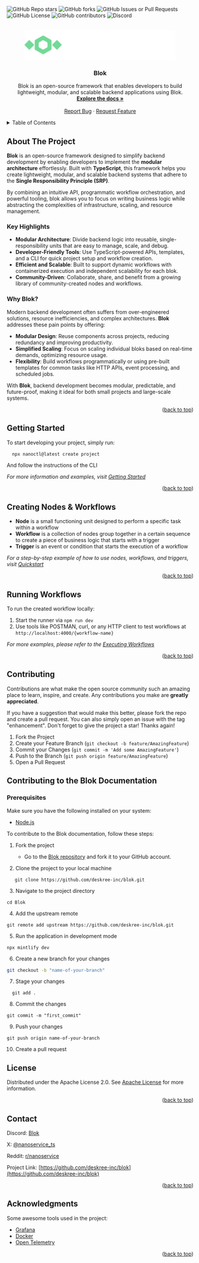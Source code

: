 <a id="readme-top"></a>

![GitHub Repo stars](https://img.shields.io/github/stars/deskree-inc/blok)
![GitHub forks](https://img.shields.io/github/forks/deskree-inc/blok)
![GitHub Issues or Pull Requests](https://img.shields.io/github/issues/deskree-inc/blok)
![GitHub License](https://img.shields.io/github/license/deskree-inc/blok)
![GitHub contributors](https://img.shields.io/github/contributors/deskree-inc/blok)
![Discord](https://img.shields.io/discord/1317176082268426240)


<!-- PROJECT LOGO -->
<br />
<div align="center">
  <a href="https://github.com/deskree-inc/blok">
    <img src="docs/assets/logo/dark.svg" alt="Logo" height="80">
  </a>

  <h3 align="center">Blok</h3>

  <p align="center">
    Blok  is an open-source framework that enables developers to build lightweight, modular, and scalable backend applications using Blok.
    <br />
    <a href="https://blok.build/"><strong>Explore the docs »</strong></a>
    <br />
    <br />
    <a href="https://github.com/deskree-inc/blok/issues/new?assignees=&labels=&projects=&template=bug_report.md&title=">Report Bug</a>
    ·
    <a href="https://github.com/deskree-inc/blok/issues/new?assignees=&labels=&projects=&template=feature_request.md&title=">Request Feature</a>
  </p>
</div>



<!-- TABLE OF CONTENTS -->
<details>
  <summary>Table of Contents</summary>
  <ol>
    <li>
      <a href="#about-the-project">About The Project</a>
    </li>
    <li>
      <a href="#getting-started">Getting Started</a>
      <ul>
        <li><a href="#templates">Templates</a></li>
        <li><a href="#npx-package">NPX Package</a></li>
        <li><a href="#ts-helpers">Templates</a></li>
      </ul>
    </li>
    <li><a href="#running-workflows">Running Workflows</a></li>
    <li><a href="#contributing">Contributing</a></li>
    <li><a href="#license">License</a></li>
    <li><a href="#contact">Contact</a></li>
  </ol>
</details>


## About The Project  

**Blok** is an open-source framework designed to simplify backend development by enabling developers to implement the **modular architecture** effortlessly. Built with **TypeScript**, this framework helps you create lightweight, modular, and scalable backend systems that adhere to the **Single Responsibility Principle (SRP)**.  

By combining an intuitive API, programmatic workflow orchestration, and powerful tooling, blok allows you to focus on writing business logic while abstracting the complexities of infrastructure, scaling, and resource management.  

### Key Highlights  

- **Modular Architecture**: Divide backend logic into reusable, single-responsibility units that are easy to manage, scale, and debug.  
- **Developer-Friendly Tools**: Use TypeScript-powered APIs, templates, and a CLI for quick project setup and workflow creation.  
- **Efficient and Scalable**: Built to support dynamic workflows with containerized execution and independent scalability for each blok.  
- **Community-Driven**: Collaborate, share, and benefit from a growing library of community-created nodes and workflows.  

### Why Blok?  

Modern backend development often suffers from over-engineered solutions, resource inefficiencies, and complex architectures. **Blok** addresses these pain points by offering:  

- **Modular Design**: Reuse components across projects, reducing redundancy and improving productivity.  
- **Simplified Scaling**: Focus on scaling individual bloks based on real-time demands, optimizing resource usage.  
- **Flexibility**: Build workflows programmatically or using pre-built templates for common tasks like HTTP APIs, event processing, and scheduled jobs.  

With **Blok**, backend development becomes modular, predictable, and future-proof, making it ideal for both small projects and large-scale systems.  


<p align="right">(<a href="#readme-top">back to top</a>)</p>


<!-- GETTING STARTED -->
## Getting Started

To start developing your project, simply run:

```bash
  npx nanoctl@latest create project
```

And follow the instructions of the CLI

_For more information and examples, visit [Getting Started](https://blok.build/docs/d/getting-started/nanoctl)_

<p align="right">(<a href="#readme-top">back to top</a>)</p>

## Creating Nodes & Workflows

* **Node** is a small functioning unit designed to perform a specific task within a workflow
* **Workflow** is a collection of nodes group together in a certain sequence to create a piece of business logic that starts with a trigger
* **Trigger** is an event or condition that starts the execution of a workflow

_For a step-by-step example of how to use nodes, workflows, and triggers, visit [Quickstart](http://localhost:4000/docs/d/quickstart)_

<p align="right">(<a href="#readme-top">back to top</a>)</p>

## Running Workflows

To run the created workflow locally:

1. Start the runner via `npm run dev`
2. Use tools like POSTMAN, curl, or any HTTP client to test workflows at `http://localhost:4000/{workflow-name}`

_For more examples, please refer to the [Executing Workflows](https://blok.build/docs/d/core-concepts/executing-workflows)_

<p align="right">(<a href="#readme-top">back to top</a>)</p>


<!-- CONTRIBUTING -->
## Contributing

Contributions are what make the open source community such an amazing place to learn, inspire, and create. Any contributions you make are **greatly appreciated**.

If you have a suggestion that would make this better, please fork the repo and create a pull request. You can also simply open an issue with the tag "enhancement".
Don't forget to give the project a star! Thanks again!

1. Fork the Project
2. Create your Feature Branch (`git checkout -b feature/AmazingFeature`)
3. Commit your Changes (`git commit -m 'Add some AmazingFeature'`)
4. Push to the Branch (`git push origin feature/AmazingFeature`)
5. Open a Pull Request

<!-- CONTRIBUTING TO THE BLOK DOCUMENTATION -->
## Contributing to the Blok Documentation

### Prerequisites
Make sure you have the following installed on your system:

- [Node.js](https://nodejs.org/)

To contribute to the Blok documentation, follow these steps:

1. Fork the project

     - Go to the [Blok repository](https://github.com/deskree-inc/blok) and fork it to your GitHub account.

2. Clone the project to your local machine

```
   git clone https://github.com/deskree-inc/blok.git
```
3. Navigate to the project directory
```
cd Blok
```
4. Add the upstream remote
```
git remote add upstream https://github.com/deskree-inc/blok.git
```
5. Run the application in development mode

```
npx mintlify dev
```
6. Create a new branch for your changes
```bash
git checkout -b "name-of-your-branch"
```
7. Stage your changes
```
  git add .
```
8. Commit the changes
```
git commit -m "first_commit"
```
9. Push your changes
```
git push origin name-of-your-branch
```
10. Create a pull request

<!-- LICENSE -->
## License

Distributed under the Apache License 2.0. See [Apache License](License) for more information.

<p align="right">(<a href="#readme-top">back to top</a>)</p>



<!-- CONTACT -->
## Contact

Discord: [Blok](https://discord.gg/uFs9bYwfM9)

X: [@nanoservice_ts](https://x.com/blok_build)

Reddit: [r/nanoservice](https://www.reddit.com/r/nanoservice/)

Project Link: [https://github.com/deskree-inc/blok](https://github.com/deskree-inc/blok)

<p align="right">(<a href="#readme-top">back to top</a>)</p>

<!-- ACKNOWLEDGMENTS -->
## Acknowledgments

Some awesome tools used in the project:

* [Grafana](https://github.com/grafana/grafana)
* [Docker](https://github.com/docker)
* [Open Telemetry](https://github.com/open-telemetry)

<p align="right">(<a href="#readme-top">back to top</a>)</p>